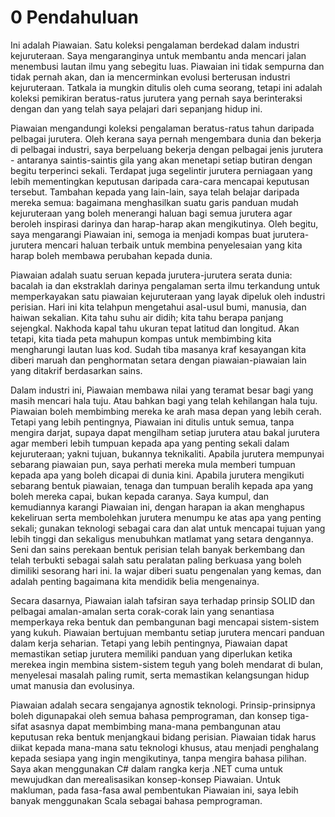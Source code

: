 # 0 Pendahuluan

Ini adalah Piawaian. Satu koleksi pengalaman berdekad dalam industri kejuruteraan. Saya mengaranginya untuk membantu anda mencari jalan menembusi lautan ilmu yang sebegitu luas. Piawaian ini tidak sempurna dan tidak pernah akan, dan ia mencerminkan evolusi berterusan industri kejuruteraan. Tatkala ia mungkin ditulis oleh cuma seorang, tetapi ini adalah koleksi pemikiran beratus-ratus jurutera yang pernah saya berinteraksi dengan dan yang telah saya pelajari dari sepanjang hidup ini.

Piawaian mengandungi koleksi pengalaman beratus-ratus tahun daripada pelbagai jurutera. Oleh kerana saya pernah mengembara dunia dan bekerja di pelbagai industri, saya berpeluang bekerja dengan pelbagai jenis jurutera - antaranya saintis-saintis gila yang akan menetapi setiap butiran dengan begitu terperinci sekali. Terdapat juga segelintir jurutera perniagaan yang lebih mementingkan keputusan daripada cara-cara mencapai keputusan tersebut. Tambahan kepada yang lain-lain, saya telah belajar daripada mereka semua: bagaimana menghasilkan suatu garis panduan mudah kejuruteraan yang boleh menerangi haluan bagi semua jurutera agar beroleh inspirasi darinya dan harap-harap akan mengikutinya. Oleh begitu, saya mengarangi Piawaian ini, semoga ia menjadi kompas buat jurutera-jurutera mencari haluan terbaik untuk membina penyelesaian yang kita harap boleh membawa perubahan kepada dunia.

Piawaian adalah suatu seruan kepada jurutera-jurutera serata dunia: bacalah ia dan ekstraklah darinya pengalaman serta ilmu terkandung untuk memperkayakan satu piawaian kejuruteraan yang layak dipeluk oleh industri perisian. Hari ini kita telahpun mengetahui asal-usul bumi, manusia, dan haiwan sekalian. Kita tahu suhu air didih; kita tahu berapa panjang sejengkal. Nakhoda kapal tahu ukuran tepat latitud dan longitud. Akan tetapi, kita tiada peta mahupun kompas untuk membimbing kita mengharungi lautan luas kod. Sudah tiba masanya kraf kesayangan kita diberi maruah dan penghormatan setara dengan piawaian-piawaian lain yang ditakrif berdasarkan sains.

Dalam industri ini, Piawaian membawa nilai yang teramat besar bagi yang masih mencari hala tuju. Atau bahkan bagi yang telah kehilangan hala tuju. Piawaian boleh membimbing mereka ke arah masa depan yang lebih cerah. Tetapi yang lebih pentingnya, Piawaian ini ditulis untuk semua, tanpa mengira darjat, supaya dapat mengilham setiap jurutera atau bakal jurutera agar memberi lebih tumpuan kepada apa yang penting sekali dalam kejuruteraan; yakni tujuan, bukannya teknikaliti. Apabila jurutera mempunyai sebarang piawaian pun, saya perhati mereka mula memberi tumpuan kepada apa yang boleh dicapai di dunia kini. Apabila jurutera mengikuti sebarang bentuk piawaian, tenaga dan tumpuan beralih kepada apa yang boleh mereka capai, bukan kepada caranya. Saya kumpul, dan kemudiannya karangi Piawaian ini, dengan harapan ia akan menghapus kekeliruan serta membolehkan jurutera menumpu ke atas apa yang penting sekali; gunakan teknologi sebagai cara dan alat untuk mencapai tujuan yang lebih tinggi dan sekaligus menubuhkan matlamat yang setara dengannya. Seni dan sains perekaan bentuk perisian telah banyak berkembang dan telah terbukti sebagai salah satu peralatan paling berkuasa yang boleh dimiliki sesorang hari ini. Ia wajar diberi suatu pengenalan yang kemas, dan adalah penting bagaimana kita mendidik belia mengenainya.

Secara dasarnya, Piawaian ialah tafsiran saya terhadap prinsip SOLID dan pelbagai amalan-amalan serta corak-corak lain yang senantiasa memperkaya reka bentuk dan pembangunan bagi mencapai sistem-sistem yang kukuh. Piawaian bertujuan membantu setiap jurutera mencari panduan dalam kerja seharian. Tetapi yang lebih pentingnya, Piawaian dapat memastikan setiap jurutera memiliki panduan yang diperlukan ketika merekea ingin membina sistem-sistem teguh yang boleh mendarat di bulan, menyelesai masalah paling rumit, serta memastikan kelangsungan hidup umat manusia dan evolusinya.

Piawaian adalah secara sengajanya agnostik teknologi. Prinsip-prinsipnya boleh digunapakai oleh semua bahasa pemprograman, dan konsep tiga-sifat asasnya dapat membimbing mana-mana pembangunan atau keputusan reka bentuk menjangkaui bidang perisian. Piawaian tidak harus diikat kepada mana-mana satu teknologi khusus, atau menjadi penghalang kepada sesiapa yang ingin mengikutinya, tanpa mengira bahasa pilihan. Saya akan menggunakan C# dalam rangka kerja .NET cuma untuk mewujudkan dan merealisasikan konsep-konsep Piawaian. Untuk makluman, pada fasa-fasa awal pembentukan Piawaian ini, saya lebih banyak menggunakan Scala sebagai bahasa pemprograman.